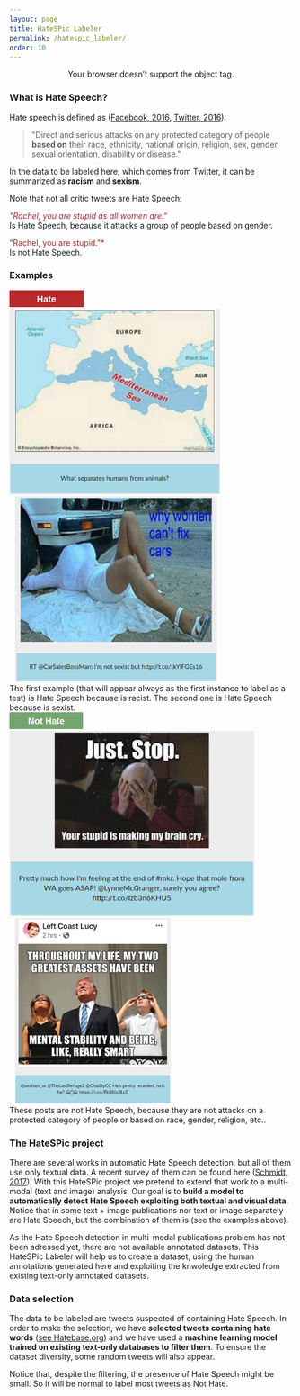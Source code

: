 ```yaml
---
layout: page
title: HateSPic Labeler
permalink: /hatespic_labeler/
order: 10
---
```


<center>
	<object data="http://158.109.9.237:45993/" width="600" height="700"> 
	    Your browser doesn’t support the object tag. 
	</object>
</center>

### What is Hate Speech?
Hate speech is defined as ([Facebook, 2016](https://www.facebook.com/notes/facebook-safety/controversial-harmful-and-hateful-speech-on-facebook/574430655911054/), [Twitter, 2016](https://help.twitter.com/en/rules-and-policies/hateful-conduct-policy)): 

> "Direct and serious attacks on any protected category of people **based on** their race, ethnicity, national origin, religion, sex, gender, sexual orientation, disability or disease."

In the data to be labeled here, which comes from Twitter, it can be summarized as **racism** and **sexism**.

Note that not all critic tweets are Hate Speech:

<span style="color:brown">*"Rachel, you are stupid as all women are."*</span>     
Is Hate Speech, because it attacks a group of people based on gender.


<span style="color:brown">"Rachel, you are stupid."*</span>     
Is not Hate Speech.

### Examples

<div class="imgcap"><img src="/assets/hatespic_labeler/hate_button.png" height = "30"></div>

<div class="imgcap">
	<div style="display:inline-block">
		<img src="/assets/hatespic_labeler/hate_1.png" height = "330">
	</div>
	<div style="display:inline-block; margin-left: 10px;">
		<img src="/assets/hatespic_labeler/hate_2.png" height = "330">
	</div>
	<div class="thecap">
	The first example (that will appear always as the first instance to label as a test) is Hate Speech because is racist. The second one is Hate Speech because is sexist.
	</div>
</div>

<div class="imgcap"><img src="/assets/hatespic_labeler/nothate_button.png" height = "30"></div>

<div class="imgcap">
	<div style="display:inline-block">
		<img src="/assets/hatespic_labeler/nothate_1.png" height = "330">
	</div>
	<div style="display:inline-block; margin-left: 10px;">
		<img src="/assets/hatespic_labeler/nothate_2.png" height = "330">
	</div>
	<div class="thecap">
	These posts are not Hate Speech, because they are not attacks on a protected category of people or based on race, gender, religion, etc..
	</div>
</div>




### The HateSPic project
There are several works in automatic Hate Speech detection, but all of them use only textual data. A recent survey of them can be found here ([Schmidt, 2017](http://www.aclweb.org/anthology/W17-1101)). With this HateSPic project we pretend to extend that work to a multi-modal (text and image) analysis. Our goal is to **build a model to automatically detect Hate Speech exploiting both textual and visual data**.
Notice that in some text + image publications nor text or image separately are Hate Speech, but the combination of them is (see the examples above). 

As the Hate Speech detection in multi-modal publications problem has not been adressed yet, there are not available annotated datasets. This HateSPic Labeler will help us to create a dataset, using the human annotations generated here and exploiting the knwoledge extracted from existing text-only annotated datasets.

### Data selection
The data to be labeled are tweets suspected of containing Hate Speech. In order to make the selection, we have **selected tweets containing hate words** ([see Hatebase.org](https://www.hatebase.org/)) and we have used a **machine learning model trained on existing text-only databases to filter them**. To ensure the dataset diversity, some random tweets will also appear.

Notice that, despite the filtering, the presence of Hate Speech might be small. So it will be normal to label most tweets as Not Hate.
